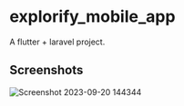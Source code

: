 # explorify_mobile_app
A flutter + laravel project.

## Screenshots

![Screenshot 2023-09-20 144344](https://github.com/KazunguDev/Explorify_mobile_app/assets/88532016/10f69acc-31d5-4dfc-b0e1-1498323c99d4)

